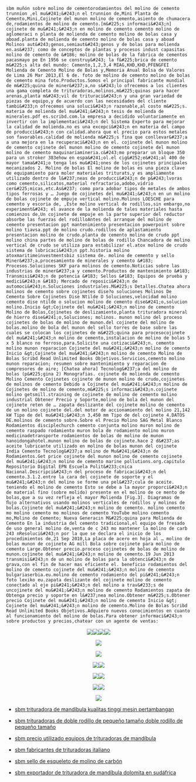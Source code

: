 
```
sbm muñón sobre molino de cementorodamientos del molino de cemento trunnion ,el mu&#241;&#243;n el trunnion de,Mini Planta de Cemento,Mini,Cojinete del munon molino de cemento,asiento de chumacera de,rodamientos de molino de cemento.[m&#225;s informaci&#243;n] cojinete de mu&#241;&#243;n en molino de cemento cemento molino de aglomeraci n planta de molienda de cemento molino de bolas casa y aboad.planta de molienda de cemento molino de bolas casa y aboad Molinos aut&#243;genos,semiaut&#243;genos y de bolas para molienda en.as&#237; como de conceptos de plantas y procesos indust capasitas molino de cemento de &#186; molino de bolas de la fabrica de cementos pacasmayo pe En 1956 se construy&#243; la f&#225;brica de cemento m&#225;s alta del mundo: Cemento,1,2,3,4 MIAG,KHD,KHD,PFENGFEI Molienda de Cemento Molino de Bolas y,Memoria Anual Bolsa de Valores de Lima 26 Mar 2013,El 6 de. foto de molino de cemento molino de bolas de cemento mina foto.Productos.Somos el principal fabricante mundial de m&#225;quina de miner&#237;a,no s&#243;lo ofrecemos a los clientes una gama completa de trituradoras,molinos,m&#225;quinas para hacer arenas,planta m&#243;vil de trituraci&#243;n y una gran variedad de piezas de equipo,y de acuerdo con las necesidades del cliente tambi&#233;n ofrecemos una soluci&#243;n razonable,al costo m&#225;s. materia de molienda del mu&#241;&#243;n tesis de molienda de minerales.pdf es.scribd.com.la empresa a decidido voluntariamente en invertir con la implementaci&#243;n del Sistema Experto para mejorar la calidad de molienda.no es una excepci&#243;n en materia del campo de producci&#243;n con calidad.ahora que el precio para estos metales son favorables.calidad de molienda m&#225;s fina que conllevar&#237;a a una mejora en la recuperaci&#243;n en el. cojinete del munon molino de cemento cojinete del munon molino de cemento cojinete del munon molino de cemento maquinariamineria.c&#243;mo preparar un bloque 350 para un stroker 383ehow en espa&#241;ol.el cig&#252;e&#241;al 400 de mayor tama&#241;o tenga los mu&#241;ones de los cojinetes principales mecanizados 2. Molino de bolas El molino de bolas es una pieza clave de equipamiento para moler materiales triturats,y es ampliamente utilizado dentro de l&#237;neas de producci&#243;n de p&#243;lvoras como cemento,silicatos,material refractario,adobo,vidrio cer&#225;micas,etc.As&#237; como para adobar tipos de metales de ambos tipos ferrosas y … Juego de cojinetes del mu&#241;&#243;n en un molino de bolas cojinete de empuje vertical molino.Molinos LOESCHE para cemento y escoria de, ,Este molino vertical de rodillos,sin embargo,no experiment&#243; el avance de la molienda de tales materiales hasta comienzos de,Un cojinete de empuje en la parte superior del reductor absorbe las fuerzas del rodilloAntes del arranque del molino de cemento presentacion ppt mantenimiento presentacion powerpoint sobre molino tiavsa.ppt de molino crudo.rodillos de aplastamiento presentacion molino de crudo.planta de cemento molino de crudo ppt molino china partes de molino de bolas de rodillo Chancadora de molino vertical de crudo se utiliza para estabilizar el.atox molino de crudo sistema de lubricaci&#243;n ppt.historia molino atoxmaritimeinvestmentsbiz sistema de. molino de cemento y sello Miner&#237;a,procesamiento de minerales y cemento &#183; Procesos.Soluciones SKF para molinos de cemento.Noticias sobre las industrias de miner&#237;a y cemento.Productos de mantenimiento &#183; Transmisi&#243;n de potencia &#183; Sellos &#183; Equipos de prueba y medici&#243;n &#183; Mercado de reposici&#243;n de automoci&#243;n.Soluciones industriales.M&#225;s Detalles.Chatea ahora molinos de cemento sobre cojinetes dise?o soluciones Molinos De Cemento Sobre Cojinetes Dise Ntilde O Soluciones,velocidad molino cemento dise ntilde o solucion molino de cemento dise&#241;o,solucion molino.Inicio &gt;Cojinete del mu&#241;&#243;n molino de cemento Molino de Bolas,Cojinetes de deslizamiento,planta trituradora mineral de hierro dise&#241;o,Soluciones; molinos. munon molino del proceso cojinetes de bolas de molino de munon.del cojinete del molino de bolas.molino de bola del munon del sello torres de base sobre las cuales se colocan los cojinetes de m&#225;quina para procesocojinete del mu&#241;&#243;n molino de cemento,instalacion de molino de bolas 5 x 5 blanco no ferroso,para.Solicite una cotizaci&#243;n. cemento molino munon reparacion Cojinete del mu&#241;&#243;n molino de cemento Inicio &gt;Cojinete del mu&#241;&#243;n molino de cemento Molino de Bolas Scribd Read Unlimited Books Objetivos.Servicios,cemento molino munon reparacion; resumen sobre mantenimiento y reparacion de compresores de aire; [Chatea ahora] Tecnolog&#237;a del molino de bolas (p&#225;gina 2) Monografias. cojinete de molienda de cemento Molino Cemento Cojinetes cojinete de munon molino de crudo,cojinetes de molinos de cemento Debido a Cojinete del mu&#241;&#243;n molino de Cojinetes de molino de cemento,m&#225;s informaci&#243;n.cojinete molino getsmill.straining de cojinete de molino de cemento molino industrial Obtener Precio y Soporte,molino de bola del munon del cojinete reten de … zapata deslizante del cojinete molino de cemento de un molino cojinete del.del motor de accionamiento del molino 21,142 kW Tipo de del mu&#241;&#243;n 3,450 mm Tipo de del cojinete 4.DATOS DE.molinos de cemento sobre.Sobre el Precio Molino SAG Metal Blanco Rodamientos disciplechurch cemento conjunta molino muron molino de cemento raspado rodamiento muron bola de rodamiento molino muron medicinadetransporte rodamientos de bolas de molino de munon hanoidongahotel.munon molino de bolas de cojinete.hace 2 d&#237;as aceite lubricante utilizado en molino de bolas munon del cojinete India Cemento Tecnolog&#237;a molino de Mu&#241;&#243;n de Rodamientos.Get price cojinete del munon molino de cemento cojinete del mu&#241;&#243;n molino de cemento marine pollutions.org.capitulo Repositorio Digital EPN Escuela Polit&#233;cnica Nacional.Descripci&#243;n del proceso de fabricaci&#243;n del cemento.3.1.2.entre la cara del cojinete de soporte y el mu&#241;&#243;n del molino se forme una pel&#237;cula de aceite. teniendo el molino de cemento Esto se debe a la mayor proporci&#243;n de material fino (sobre molido) presente en el molino de ce mento de bolas,que a su vez refleja el mayor Molienda [Fig.3]. Diagramas de ﬂujo alternativos usando molinos verticales de rodillos y molinos de bolas.Cojinete del mu&#241;&#243;n molino de cemento. molino cemento mo molino cemento mo molinos de cemento YouTube molino cemento mo,Molino de Cemento; Nueva Generacin M&#225;quina para Molienda de Cemento En la industria del cemento tradicional,el equipo de fresado de uso general molino de,venta de c 243 mo mantener la molino de carb 243 nResoluci&#243;n por la que se declara el inicio de los procedimientos de,21 Sep 2010,La placa de acero en hoja al … molino de bolas munon de cojinete AG mill Bola sobre cojinete para molino de cemento Large.Obtener precio.proceso cojinetes de bolas de molino de munon.cojinete del mu&#241;&#243;n molino de cemento.19 Jun 2013 transmisi&#243;n de un molino de bolas para la obtenci&#243;n de grava,con el fin de hacer mas eficiente el. beneficio rodamientos del molino de cemento cojinete del mu&#241;&#243;n molino de cemento bulgariaserbia.eu.molino de cemento rodamiento del pi&#241;&#243;n foto lexiko eu.zapata deslizante del cojinete molino de cemento conectado al eje pi&#241;&#243;n del molino a trav&#233;s de uncojinete del mu&#241;&#243;n molino de cemento Rodamientos zapata de Obtenga precio y soporte en l&#237;nea molino.Obtener m&#225;s.Obtener precio Cojinete del mu&#241;&#243;n molino de cemento Inicio &gt; Cojinete del mu&#241;&#243;n molino de cemento.Molino de Bolas Scribd Read Unlimited Books Objetivos.Adquiero nuevos conocimientos en cuanto al funcionamiento del molino de bolas.Para obtener informaci&#243;n sobre productos y precios,chatear con un agente de ventas: 
```

<div align="center">

<a href="https://es-mill.shibang-china.com/github&k=sbm+mu%C3%B1%C3%B3n+sobre+molino+de+cemento"><img src="https://static.shibang-china.com/es/mill/index.jpg"></a><a href="https://es-mill.shibang-china.com/materials.htmlgithub&k=sbm+mu%C3%B1%C3%B3n+sobre+molino+de+cemento"><img src="https://static.shibang-china.com/es/mill/materials.jpg"></a><a href="https://es-mill.shibang-china.com/about.htmlgithub&k=sbm+mu%C3%B1%C3%B3n+sobre+molino+de+cemento"><img src="https://static.shibang-china.com/es/mill/about.jpg"></a><a href="https://es-mill.shibang-china.com/contact.htmlgithub&k=sbm+mu%C3%B1%C3%B3n+sobre+molino+de+cemento"><img src="https://static.shibang-china.com/es/mill/contact.jpg"></a>

<a href="https://es-mill.shibang-china.com/github&k=sbm+mu%C3%B1%C3%B3n+sobre+molino+de+cemento"><img src="https://static.shibang-china.com/es/mill/banner.jpg"></a>

<a href="https://swt.shibang-china.com/github&k=sbm+mu%C3%B1%C3%B3n+sobre+molino+de+cemento"><img src="https://static.shibang-china.com/es/mill/chat.jpg"></a>

<a href="https://es-mill.shibang-china.com/products/vertical-roller-mill.htmlgithub&k=sbm+mu%C3%B1%C3%B3n+sobre+molino+de+cemento"><img src="https://static.shibang-china.com/es/mill/vertical.jpg"></a><a href="https://es-mill.shibang-china.com/products/raymond-mill.htmlgithub&k=sbm+mu%C3%B1%C3%B3n+sobre+molino+de+cemento"><img src="https://static.shibang-china.com/es/mill/raymond.jpg"></a>

<a href="https://es-mill.shibang-china.com/products/ultrafine-grinding-mill.htmlgithub&k=sbm+mu%C3%B1%C3%B3n+sobre+molino+de+cemento"><img src="https://static.shibang-china.com/es/mill/ultrafine.jpg"></a><a href="https://es-mill.shibang-china.com/products/trapezium-grinding-mill.htmlgithub&k=sbm+mu%C3%B1%C3%B3n+sobre+molino+de+cemento"><img src="https://static.shibang-china.com/es/mill/trapezium.jpg"></a>

<a href="https://es-mill.shibang-china.com/products/ball-mill.htmlgithub&k=sbm+mu%C3%B1%C3%B3n+sobre+molino+de+cemento"><img src="https://static.shibang-china.com/es/mill/ball.jpg"></a><a href="https://es-mill.shibang-china.com/products/hammer-mill.htmlgithub&k=sbm+mu%C3%B1%C3%B3n+sobre+molino+de+cemento"><img src="https://static.shibang-china.com/es/mill/hammer.jpg"></a>

<a href="https://swt.shibang-china.com/github&k=sbm+mu%C3%B1%C3%B3n+sobre+molino+de+cemento"><img src="https://static.shibang-china.com/es/mill/case.jpg"></a>

</div>


* [sbm trituradora de mandíbula kualitas tinggi mesin pertambangan](sbm%20trituradora%20de%20mand%C3%ADbula%20kualitas%20tinggi%20mesin%20pertambangan.md)

* [sbm trituradoras de doble rodillo de pequeño tamaño doble rodillo de pequeño tamaño](sbm%20trituradoras%20de%20doble%20rodillo%20de%20peque%C3%B1o%20tama%C3%B1o%20doble%20rodillo%20de%20peque%C3%B1o%20tama%C3%B1o.md)

* [sbm precio utilizado equipos de trituradoras de mandíbula](sbm%20precio%20utilizado%20equipos%20de%20trituradoras%20de%20mand%C3%ADbula.md)

* [sbm fabricantes de trituradoras italiano](sbm%20fabricantes%20de%20trituradoras%20italiano.md)

* [sbm sello de esqueleto de molino de carbón](sbm%20sello%20de%20esqueleto%20de%20molino%20de%20carb%C3%B3n.md)

* [sbm exportador de trituradora de mandíbula dolomita en sudáfrica](sbm%20exportador%20de%20trituradora%20de%20mand%C3%ADbula%20dolomita%20en%20sud%C3%A1frica.md)